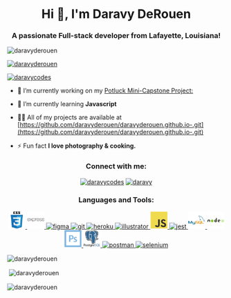 <h1 align="center">Hi 👋, I'm Daravy DeRouen</h1>
<h3 align="center">A passionate Full-stack developer from Lafayette, Louisiana!</h3>

<p align="left"> <img src="https://komarev.com/ghpvc/?username=daravyderouen&label=Profile%20views&color=0e75b6&style=flat" alt="daravyderouen" /> </p>

<p align="left"> <a href="https://github.com/ryo-ma/github-profile-trophy"><img src="https://github-profile-trophy.vercel.app/?username=daravyderouen" alt="daravyderouen" /></a> </p>

<p align="left"> <a href="https://twitter.com/daravycodes" target="blank"><img src="https://img.shields.io/twitter/follow/daravycodes?logo=twitter&style=for-the-badge" alt="daravycodes" /></a> </p>

- 🔭 I’m currently working on my [Potluck Mini-Capstone Project:](https://potluck-capstone-daravy.herokuapp.com/)

- 🌱 I’m currently learning **Javascript**

- 👨‍💻 All of my projects are available at [https://github.com/daravyderouen/daravyderouen.github.io-.git](https://github.com/daravyderouen/daravyderouen.github.io-.git)

- ⚡ Fun fact **I love photography & cooking.**

<h3 align="center">Connect with me:</h3>
<p align="center">
<a href="https://twitter.com/daravycodes" target="blank"><img align="center" src="https://raw.githubusercontent.com/rahuldkjain/github-profile-readme-generator/master/src/images/icons/Social/twitter.svg" alt="daravycodes" height="30" width="40" /></a>
<a href="https://linkedin.com/in/daravy" target="blank"><img align="center" src="https://raw.githubusercontent.com/rahuldkjain/github-profile-readme-generator/master/src/images/icons/Social/linked-in-alt.svg" alt="daravy" height="30" width="40" /></a>
</p>

<h3 align="center">Languages and Tools:</h3>
<p align="center"> <a href="https://www.w3schools.com/css/" target="_blank" rel="noreferrer"> <img src="https://raw.githubusercontent.com/devicons/devicon/master/icons/css3/css3-original-wordmark.svg" alt="css3" width="40" height="40"/> </a> <a href="https://expressjs.com" target="_blank" rel="noreferrer"> <img src="https://raw.githubusercontent.com/devicons/devicon/master/icons/express/express-original-wordmark.svg" alt="express" width="40" height="40"/> </a> <a href="https://www.figma.com/" target="_blank" rel="noreferrer"> <img src="https://www.vectorlogo.zone/logos/figma/figma-icon.svg" alt="figma" width="40" height="40"/> </a> <a href="https://git-scm.com/" target="_blank" rel="noreferrer"> <img src="https://www.vectorlogo.zone/logos/git-scm/git-scm-icon.svg" alt="git" width="40" height="40"/> </a> <a href="https://heroku.com" target="_blank" rel="noreferrer"> <img src="https://www.vectorlogo.zone/logos/heroku/heroku-icon.svg" alt="heroku" width="40" height="40"/> </a> <a href="https://www.adobe.com/in/products/illustrator.html" target="_blank" rel="noreferrer"> <img src="https://www.vectorlogo.zone/logos/adobe_illustrator/adobe_illustrator-icon.svg" alt="illustrator" width="40" height="40"/> </a> <a href="https://developer.mozilla.org/en-US/docs/Web/JavaScript" target="_blank" rel="noreferrer"> <img src="https://raw.githubusercontent.com/devicons/devicon/master/icons/javascript/javascript-original.svg" alt="javascript" width="40" height="40"/> </a> <a href="https://jestjs.io" target="_blank" rel="noreferrer"> <img src="https://www.vectorlogo.zone/logos/jestjsio/jestjsio-icon.svg" alt="jest" width="40" height="40"/> </a> <a href="https://www.mysql.com/" target="_blank" rel="noreferrer"> <img src="https://raw.githubusercontent.com/devicons/devicon/master/icons/mysql/mysql-original-wordmark.svg" alt="mysql" width="40" height="40"/> </a> <a href="https://nodejs.org" target="_blank" rel="noreferrer"> <img src="https://raw.githubusercontent.com/devicons/devicon/master/icons/nodejs/nodejs-original-wordmark.svg" alt="nodejs" width="40" height="40"/> </a> <a href="https://www.photoshop.com/en" target="_blank" rel="noreferrer"> <img src="https://raw.githubusercontent.com/devicons/devicon/master/icons/photoshop/photoshop-line.svg" alt="photoshop" width="40" height="40"/> </a> <a href="https://www.postgresql.org" target="_blank" rel="noreferrer"> <img src="https://raw.githubusercontent.com/devicons/devicon/master/icons/postgresql/postgresql-original-wordmark.svg" alt="postgresql" width="40" height="40"/> </a> <a href="https://postman.com" target="_blank" rel="noreferrer"> <img src="https://www.vectorlogo.zone/logos/getpostman/getpostman-icon.svg" alt="postman" width="40" height="40"/> </a> <a href="https://www.selenium.dev" target="_blank" rel="noreferrer"> <img src="https://raw.githubusercontent.com/detain/svg-logos/780f25886640cef088af994181646db2f6b1a3f8/svg/selenium-logo.svg" alt="selenium" width="40" height="40"/> </a> </p>

<p><img align="center" src="https://github-readme-stats.vercel.app/api/top-langs?username=daravyderouen&show_icons=true&locale=en&layout=compact" alt="daravyderouen" /></p>

<p>&nbsp;<img align="center" src="https://github-readme-stats.vercel.app/api?username=daravyderouen&show_icons=true&locale=en" alt="daravyderouen" /></p>

<p><img align="center" src="https://github-readme-streak-stats.herokuapp.com/?user=daravyderouen&" alt="daravyderouen" /></p>
